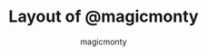 ---
layout: layouts/keymapdb_entry.njk
OS: []
author: magicmonty
firmware: QMK
hasHomeRowMods: False
hasLetterOnThumb: False
keymapImage: http://i.imgur.com/eEwjLEj.png
keyCount: 66
keyboard: Clueboard 66%
baseLayouts: ["QWERTY"]
languages: ['English']
layerCount: 7
title: "Layout of @magicmonty"
isSplit: False
stagger: row
summary: 
keymapUrl: https://github.com/magicmonty/qmk_firmware/tree/master/keyboards/clueboard/66/keymaps/magicmonty
writeup: https://github.com/magicmonty/qmk_firmware/tree/master/keyboards/clueboard/66/keymaps/magicmonty/readme.md
---